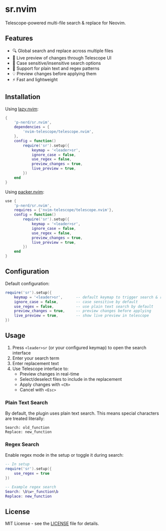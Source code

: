 # sr.nvim

Telescope-powered multi-file search & replace for Neovim.

## Features

-   🔍 Global search and replace across multiple files
-   📝 Live preview of changes through Telescope UI
-   🎯 Case sensitive/insensitive search options
-   🔄 Support for plain text and regex patterns
-   💡 Preview changes before applying them
-   ⚡ Fast and lightweight

## Installation

Using [lazy.nvim](https://github.com/folke/lazy.nvim):

```lua
{
    'p-nerd/sr.nvim',
    dependencies = {
        'nvim-telescope/telescope.nvim',
    },
    config = function()
        require('sr').setup({
            keymap = '<leader>sr',
            ignore_case = false,
            use_regex = false,
            preview_changes = true,
            live_preview = true,
        })
    end
}
```

Using [packer.nvim](https://github.com/wbthomason/packer.nvim):

```lua
use {
    'p-nerd/sr.nvim',
    requires = {'nvim-telescope/telescope.nvim'},
    config = function()
        require('sr').setup({
            keymap = '<leader>sr',
            ignore_case = false,
            use_regex = false,
            preview_changes = true,
            live_preview = true,
        })
    end
}
```

## Configuration

Default configuration:

```lua
require('sr').setup({
    keymap = '<leader>sr',      -- default keymap to trigger search & replace
    ignore_case = false,        -- case sensitive by default
    use_regex = false,          -- use plain text search by default
    preview_changes = true,     -- preview changes before applying
    live_preview = true,        -- show live preview in telescope
})
```

## Usage

1. Press `<leader>sr` (or your configured keymap) to open the search interface
2. Enter your search term
3. Enter replacement text
4. Use Telescope interface to:
    - Preview changes in real-time
    - Select/deselect files to include in the replacement
    - Apply changes with `<CR>`
    - Cancel with `<Esc>`

### Plain Text Search

By default, the plugin uses plain text search. This means special characters are treated literally:

```
Search: old_function
Replace: new_function
```

### Regex Search

Enable regex mode in the setup or toggle it during search:

```lua
-- In setup
require('sr').setup({
    use_regex = true
})

-- Example regex search
Search: \b\w+_function\b
Replace: new_function
```

## License

MIT License - see the [LICENSE](LICENSE) file for details.
